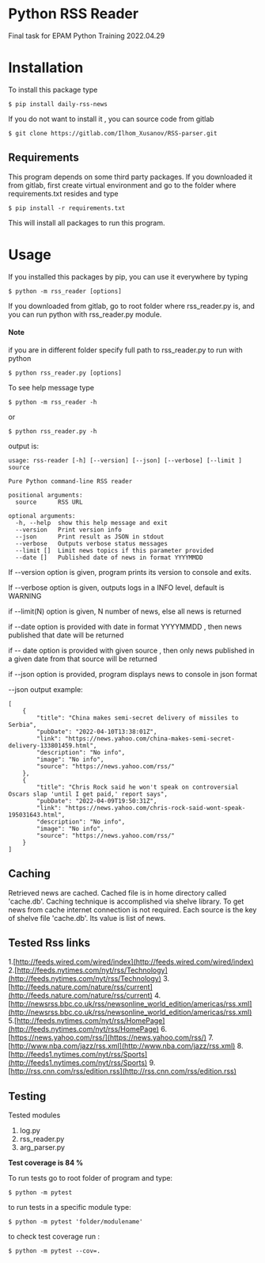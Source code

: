 # Python RSS Reader
Final task for EPAM Python Training 2022.04.29
# Installation
To install this package type 

```shell
$ pip install daily-rss-news
```

If you do not want to install it , you can source code from gitlab

```shell
$ git clone https://gitlab.com/Ilhom_Xusanov/RSS-parser.git
```

## Requirements
This program depends on some third party packages.
If you downloaded it from gitlab, first create virtual environment 
and go to the folder where requirements.txt resides and type
 
```shell
$ pip install -r requirements.txt
```
This will install all packages to run this program.

# Usage
If you installed this packages by pip, you can use it everywhere
by typing
```shell
$ python -m rss_reader [options]
```

If you downloaded from gitlab, go to root folder where rss_reader.py is,
and you can run python with rss_reader.py module.
#### Note
if you are in different folder specify full path to rss_reader.py to run with python

```shell
$ python rss_reader.py [options]
```

To see help message type
```shell
$ python -m rss_reader -h
```
or
```shell
$ python rss_reader.py -h 
```
output is:
```shell
usage: rss-reader [-h] [--version] [--json] [--verbose] [--limit ] source

Pure Python command-line RSS reader

positional arguments:
  source      RSS URL

optional arguments:
  -h, --help  show this help message and exit
  --version   Print version info
  --json      Print result as JSON in stdout
  --verbose   Outputs verbose status messages
  --limit []  Limit news topics if this parameter provided
  --date []   Published date of news in format YYYYMMDD

```
If --version option is given, program prints its version to console and exits.

If --verbose option is given, outputs logs in a INFO level, default is WARNING

if --limit(N) option is given, N number of news, else all news is returned

if --date option is provided with date in format YYYYMMDD , then news published that date will be returned

if -- date option is provided with given source , then only news published in a given date from that source will be returned

if --json option is provided, program displays news to console in json format

--json output example:
```shell
[
    {
        "title": "China makes semi-secret delivery of missiles to Serbia",
        "pubDate": "2022-04-10T13:38:01Z",
        "link": "https://news.yahoo.com/china-makes-semi-secret-delivery-133801459.html",
        "description": "No info",
        "image": "No info",
        "source": "https://news.yahoo.com/rss/"
    },
    {
        "title": "Chris Rock said he won't speak on controversial Oscars slap 'until I get paid,' report says",
        "pubDate": "2022-04-09T19:50:31Z",
        "link": "https://news.yahoo.com/chris-rock-said-wont-speak-195031643.html",
        "description": "No info",
        "image": "No info",
        "source": "https://news.yahoo.com/rss/"
    }
]
```
## Caching
Retrieved news are cached. Cached file is in home directory called 'cache.db'.
Caching technique is accomplished via shelve library. To get news from cache internet connection is not required.
Each source is the key of shelve file 'cache.db'. Its value is list of news.
 


## Tested Rss links
1.[http://feeds.wired.com/wired/index](http://feeds.wired.com/wired/index)
2.[http://feeds.nytimes.com/nyt/rss/Technology](http://feeds.nytimes.com/nyt/rss/Technology)
3.[http://feeds.nature.com/nature/rss/current](http://feeds.nature.com/nature/rss/current)
4.[http://newsrss.bbc.co.uk/rss/newsonline_world_edition/americas/rss.xml](http://newsrss.bbc.co.uk/rss/newsonline_world_edition/americas/rss.xml)
5.[http://feeds.nytimes.com/nyt/rss/HomePage](http://feeds.nytimes.com/nyt/rss/HomePage)
6.[https://news.yahoo.com/rss/](https://news.yahoo.com/rss/)
7.[http://www.nba.com/jazz/rss.xml](http://www.nba.com/jazz/rss.xml)
8.[http://feeds1.nytimes.com/nyt/rss/Sports](http://feeds1.nytimes.com/nyt/rss/Sports)
9.[http://rss.cnn.com/rss/edition.rss](http://rss.cnn.com/rss/edition.rss)

## Testing
Tested modules
   1. log.py
   2. rss_reader.py
   3. arg_parser.py

**Test coverage is 84 %**

To run tests go to root folder of program and type:
```shell
$ python -m pytest 
```
to run tests in a specific module type:
```shell
$ python -m pytest 'folder/modulename'
```

to check test coverage run :
```shell
$ python -m pytest --cov=. 
```

